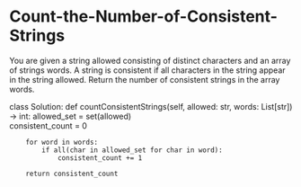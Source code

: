 # Count-the-Number-of-Consistent-Strings

You are given a string allowed consisting of distinct characters and an array of strings words. A string is consistent if all characters in the string appear in the string allowed.
Return the number of consistent strings in the array words.

class Solution:
    def countConsistentStrings(self, allowed: str, words: List[str]) -> int:
        allowed_set = set(allowed)  
        consistent_count = 0
        
        for word in words:
            if all(char in allowed_set for char in word):
                consistent_count += 1
        
        return consistent_count
